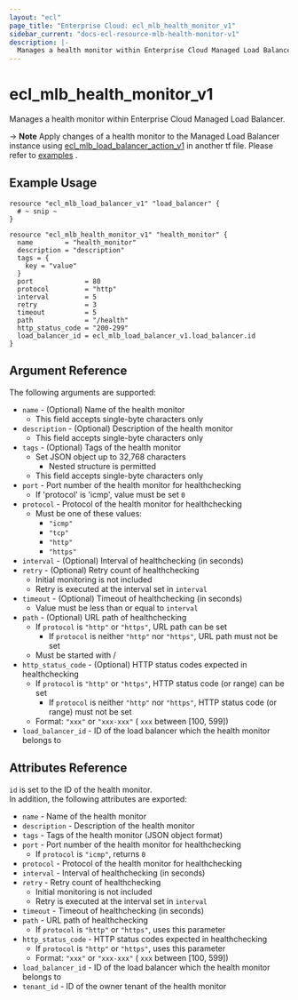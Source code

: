 ```yaml
---
layout: "ecl"
page_title: "Enterprise Cloud: ecl_mlb_health_monitor_v1"
sidebar_current: "docs-ecl-resource-mlb-health-monitor-v1"
description: |-
  Manages a health monitor within Enterprise Cloud Managed Load Balancer.
---
```


# ecl\_mlb\_health\_monitor\_v1

Manages a health monitor within Enterprise Cloud Managed Load Balancer.

-> **Note** Apply changes of a health monitor to the Managed Load Balancer instance using [ecl_mlb_load_balancer_action_v1](./ecl_mlb_load_balancer_action_v1) in another tf file. Please refer to [examples](https://github.com/nttcom/terraform-provider-ecl/tree/master/examples/managed-load-balancer) .

## Example Usage

```hcl
resource "ecl_mlb_load_balancer_v1" "load_balancer" {
  # ~ snip ~
}

resource "ecl_mlb_health_monitor_v1" "health_monitor" {
  name        = "health_monitor"
  description = "description"
  tags = {
    key = "value"
  }
  port             = 80
  protocol         = "http"
  interval         = 5
  retry            = 3
  timeout          = 5
  path             = "/health"
  http_status_code = "200-299"
  load_balancer_id = ecl_mlb_load_balancer_v1.load_balancer.id
}
```

## Argument Reference

The following arguments are supported:

* `name` - (Optional) Name of the health monitor
    * This field accepts single-byte characters only
* `description` - (Optional) Description of the health monitor
    * This field accepts single-byte characters only
* `tags` - (Optional) Tags of the health monitor
    * Set JSON object up to 32,768 characters
        * Nested structure is permitted
    * This field accepts single-byte characters only
* `port` - Port number of the health monitor for healthchecking
    * If 'protocol' is 'icmp', value must be set `0`
* `protocol` - Protocol of the health monitor for healthchecking
    * Must be one of these values:
        * `"icmp"`
        * `"tcp"`
        * `"http"`
        * `"https"`
* `interval` - (Optional) Interval of healthchecking (in seconds)
* `retry` - (Optional) Retry count of healthchecking
    * Initial monitoring is not included
    * Retry is executed at the interval set in `interval`
* `timeout` - (Optional) Timeout of healthchecking (in seconds)
    * Value must be less than or equal to `interval`
* `path` - (Optional) URL path of healthchecking
    * If `protocol` is `"http"` or `"https"`, URL path can be set
        * If `protocol` is neither `"http"` nor `"https"`, URL path must not be set
    * Must be started with /
* `http_status_code` - (Optional) HTTP status codes expected in healthchecking
    * If `protocol` is `"http"` or `"https"`, HTTP status code (or range) can be set
        * If `protocol` is neither `"http"` nor `"https"`, HTTP status code (or range) must not be set
    * Format: `"xxx"` or `"xxx-xxx"` ( `xxx` between [100, 599])
* `load_balancer_id` - ID of the load balancer which the health monitor belongs to

## Attributes Reference

`id` is set to the ID of the health monitor.<br>
In addition, the following attributes are exported:

* `name` - Name of the health monitor
* `description` - Description of the health monitor
* `tags` - Tags of the health monitor (JSON object format)
* `port` - Port number of the health monitor for healthchecking
    * If `protocol` is `"icmp"`, returns `0`
* `protocol` - Protocol of the health monitor for healthchecking
* `interval` - Interval of healthchecking (in seconds)
* `retry` - Retry count of healthchecking
    * Initial monitoring is not included
    * Retry is executed at the interval set in `interval`
* `timeout` - Timeout of healthchecking (in seconds)
* `path` - URL path of healthchecking
    * If `protocol` is `"http"` or `"https"`, uses this parameter
* `http_status_code` - HTTP status codes expected in healthchecking
    * If `protocol` is `"http"` or `"https"`, uses this parameter
    * Format: `"xxx"` or `"xxx-xxx"` ( `xxx` between [100, 599])
* `load_balancer_id` - ID of the load balancer which the health monitor belongs to
* `tenant_id` - ID of the owner tenant of the health monitor
